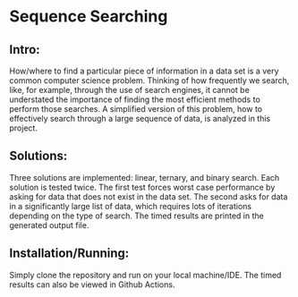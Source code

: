 # Sequence Searching

## Intro:
How/where to find a particular piece of information in a data set is a very common computer science problem. Thinking of how frequently we search, like, for example, through the use of search engines, it cannot be understated the importance of finding the most efficient methods to perform those searches. A simplified version of this problem, how to effectively search through a large sequence of data, is analyzed in this project.

## Solutions:
Three solutions are implemented: linear, ternary, and binary search. Each solution is tested twice. The first test forces worst case performance by asking for data that does not exist in the data set. The second asks for data in a significantly large list of data, which requires lots of iterations depending on the type of search. The timed results are printed in the generated output file.

## Installation/Running:
Simply clone the repository and run on your local machine/IDE. The timed results can also be viewed in Github Actions.
